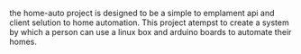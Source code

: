 the home-auto project is designed to be a simple to emplament api and client selution to home automation.
This project atempst to create a system by which a person can use a linux box and arduino boards to automate their homes.

